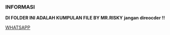 ### INFORMASI

**DI FOLDER INI ADALAH KUMPULAN FILE BY MR.RISKY**
**jangan direocder !!**

[WHATSAPP](https://wa.me/6283143565470)
